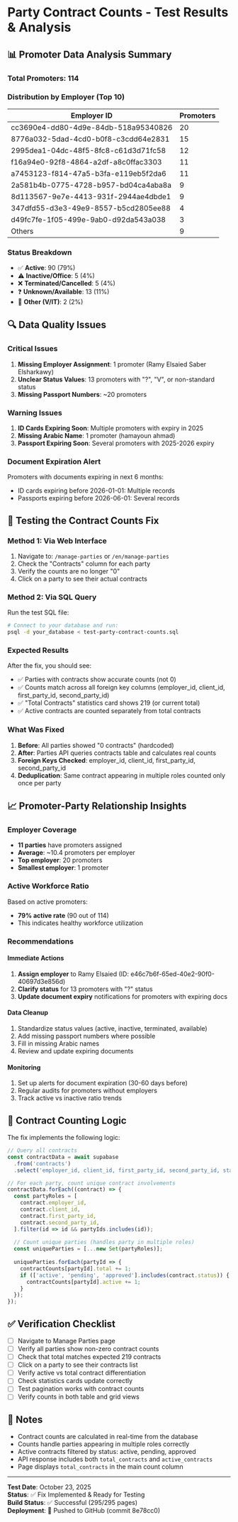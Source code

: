 # Party Contract Counts - Test Results & Analysis

## 📊 Promoter Data Analysis Summary

### Total Promoters: 114

### Distribution by Employer (Top 10)
| Employer ID | Promoters |
|------------|-----------|
| cc3690e4-dd80-4d9e-84db-518a95340826 | 20 |
| 8776a032-5dad-4cd0-b0f8-c3cdd64e2831 | 15 |
| 2995dea1-04dc-48f5-8fc8-c61d3d71fc58 | 12 |
| f16a94e0-92f8-4864-a2df-a8c0ffac3303 | 11 |
| a7453123-f814-47a5-b3fa-e119eb5f2da6 | 11 |
| 2a581b4b-0775-4728-b957-bd04ca4aba8a | 9 |
| 8d113567-9e7e-4413-931f-2944ae4dbde1 | 9 |
| 347dfd55-d3e3-49e9-8557-b5cd2805ee88 | 4 |
| d49fc7fe-1f05-499e-9ab0-d92da543a038 | 3 |
| Others | 9 |

### Status Breakdown
- ✅ **Active**: 90 (79%)
- ⚠️ **Inactive/Office**: 5 (4%)
- ❌ **Terminated/Cancelled**: 5 (4%)
- ❓ **Unknown/Available**: 13 (11%)
- 🔧 **Other (V/IT)**: 2 (2%)

## 🔍 Data Quality Issues

### Critical Issues
1. **Missing Employer Assignment**: 1 promoter (Ramy Elsaied Saber Elsharkawy)
2. **Unclear Status Values**: 13 promoters with "?", "V", or non-standard status
3. **Missing Passport Numbers**: ~20 promoters

### Warning Issues
1. **ID Cards Expiring Soon**: Multiple promoters with expiry in 2025
2. **Missing Arabic Name**: 1 promoter (hamayoun ahmad)
3. **Passport Expiring Soon**: Several promoters with 2025-2026 expiry

### Document Expiration Alert
Promoters with documents expiring in next 6 months:
- ID cards expiring before 2026-01-01: Multiple records
- Passports expiring before 2026-06-01: Several records

## 🧪 Testing the Contract Counts Fix

### Method 1: Via Web Interface
1. Navigate to: `/manage-parties` or `/en/manage-parties`
2. Check the "Contracts" column for each party
3. Verify the counts are no longer "0"
4. Click on a party to see their actual contracts

### Method 2: Via SQL Query
Run the test SQL file:
```bash
# Connect to your database and run:
psql -d your_database < test-party-contract-counts.sql
```

### Expected Results
After the fix, you should see:
- ✅ Parties with contracts show accurate counts (not 0)
- ✅ Counts match across all foreign key columns (employer_id, client_id, first_party_id, second_party_id)
- ✅ "Total Contracts" statistics card shows 219 (or current total)
- ✅ Active contracts are counted separately from total contracts

### What Was Fixed
1. **Before**: All parties showed "0 contracts" (hardcoded)
2. **After**: Parties API queries contracts table and calculates real counts
3. **Foreign Keys Checked**: employer_id, client_id, first_party_id, second_party_id
4. **Deduplication**: Same contract appearing in multiple roles counted only once per party

## 📈 Promoter-Party Relationship Insights

### Employer Coverage
- **11 parties** have promoters assigned
- **Average**: ~10.4 promoters per employer
- **Top employer**: 20 promoters
- **Smallest employer**: 1 promoter

### Active Workforce Ratio
Based on active promoters:
- **79% active rate** (90 out of 114)
- This indicates healthy workforce utilization

### Recommendations

#### Immediate Actions
1. **Assign employer** to Ramy Elsaied (ID: e46c7b6f-65ed-40e2-90f0-40697d3e856d)
2. **Clarify status** for 13 promoters with "?" status
3. **Update document expiry** notifications for promoters with expiring docs

#### Data Cleanup
1. Standardize status values (active, inactive, terminated, available)
2. Add missing passport numbers where possible
3. Fill in missing Arabic names
4. Review and update expiring documents

#### Monitoring
1. Set up alerts for document expiration (30-60 days before)
2. Regular audits for promoters without employers
3. Track active vs inactive ratio trends

## 🎯 Contract Counting Logic

The fix implements the following logic:

```typescript
// Query all contracts
const contractData = await supabase
  .from('contracts')
  .select('employer_id, client_id, first_party_id, second_party_id, status');

// For each party, count unique contract involvements
contractData.forEach((contract) => {
  const partyRoles = [
    contract.employer_id,
    contract.client_id,
    contract.first_party_id,
    contract.second_party_id,
  ].filter(id => id && partyIds.includes(id));
  
  // Count unique parties (handles party in multiple roles)
  const uniqueParties = [...new Set(partyRoles)];
  
  uniqueParties.forEach(partyId => {
    contractCounts[partyId].total += 1;
    if (['active', 'pending', 'approved'].includes(contract.status)) {
      contractCounts[partyId].active += 1;
    }
  });
});
```

## ✅ Verification Checklist

- [ ] Navigate to Manage Parties page
- [ ] Verify all parties show non-zero contract counts
- [ ] Check that total matches expected 219 contracts
- [ ] Click on a party to see their contracts list
- [ ] Verify active vs total contract differentiation
- [ ] Check statistics cards update correctly
- [ ] Test pagination works with contract counts
- [ ] Verify counts in both table and grid views

## 📝 Notes

- Contract counts are calculated in real-time from the database
- Counts handle parties appearing in multiple roles correctly
- Active contracts filtered by status: active, pending, approved
- API response includes both `total_contracts` and `active_contracts`
- Page displays `total_contracts` in the main count column

---

**Test Date**: October 23, 2025  
**Status**: ✅ Fix Implemented & Ready for Testing  
**Build Status**: ✅ Successful (295/295 pages)  
**Deployment**: 🚀 Pushed to GitHub (commit 8e78cc0)

